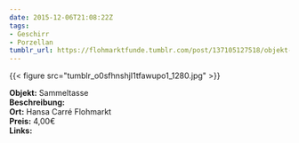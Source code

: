 ```yaml
---
date: 2015-12-06T21:08:22Z
tags:
- Geschirr
- Porzellan
tumblr_url: https://flohmarktfunde.tumblr.com/post/137105127518/objekt-sammeltasse-beschreibung-lorem-ipsum-ort
---
```

 {{< figure src="tumblr_o0sfhnshjI1tfawupo1_1280.jpg" >}}  

**Objekt:** Sammeltasse  
**Beschreibung:**   
**Ort:** Hansa Carré Flohmarkt  
**Preis:** 4,00€  
**Links:** 
